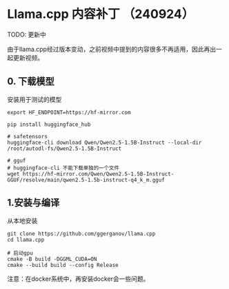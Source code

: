 # Llama.cpp 内容补丁 （240924）

TODO: 更新中


由于llama.cpp经过版本变动，之前视频中提到的内容很多不再适用，因此再出一起更新视频。

## 0. 下载模型
安装用于测试的模型
```
export HF_ENDPOINT=https://hf-mirror.com

pip install huggingface_hub

# safetensors 
huggingface-cli download Qwen/Qwen2.5-1.5B-Instruct --local-dir /root/autodl-fs/Qwen2.5-1.5B-Instruct

# gguf
# huggingface-cli 不能下载单独的一个文件
wget https://hf-mirror.com/Qwen/Qwen2.5-1.5B-Instruct-GGUF/resolve/main/qwen2.5-1.5b-instruct-q4_k_m.gguf
```


## 1.安装与编译
从本地安装
```
git clone https://github.com/ggerganov/llama.cpp
cd llama.cpp

# 启动gpu
cmake -B build -DGGML_CUDA=ON
cmake --build build --config Release

```
注意：在docker系统中，再安装docker会一些问题。
